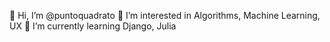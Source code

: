 👋 Hi, I’m @puntoquadrato
👀 I’m interested in Algorithms, Machine Learning, UX
🌱 I’m currently learning Django, Julia

<!---
square-dot/square-dot is a ✨ special ✨ repository because its `README.md` (this file) appears on your GitHub profile.
You can click the Preview link to take a look at your changes.
--->
